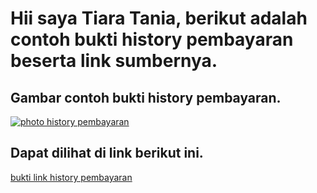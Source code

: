 # Hii saya Tiara Tania, berikut adalah contoh bukti history pembayaran beserta link sumbernya.

## Gambar contoh bukti history pembayaran.

[![photo history pembayaran](https://i.postimg.cc/CK73Ffcm/photo-bukti-pembayaran.jpg)](https://postimg.cc/4KKLPnk9)

## Dapat dilihat di link berikut ini.

[bukti link history pembayaran](https://images.app.goo.gl/fqFzTBqDVJEeixyGA)